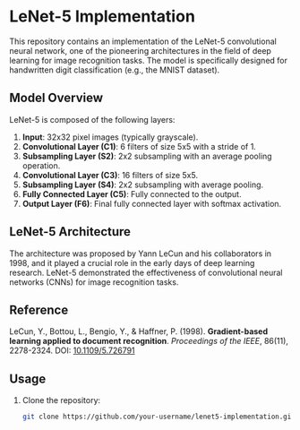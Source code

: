 # LeNet-5 Implementation

This repository contains an implementation of the LeNet-5 convolutional neural network, one of the pioneering architectures in the field of deep learning for image recognition tasks. The model is specifically designed for handwritten digit classification (e.g., the MNIST dataset).

## Model Overview

LeNet-5 is composed of the following layers:

1. **Input**: 32x32 pixel images (typically grayscale).
2. **Convolutional Layer (C1)**: 6 filters of size 5x5 with a stride of 1.
3. **Subsampling Layer (S2)**: 2x2 subsampling with an average pooling operation.
4. **Convolutional Layer (C3)**: 16 filters of size 5x5.
5. **Subsampling Layer (S4)**: 2x2 subsampling with average pooling.
6. **Fully Connected Layer (C5)**: Fully connected to the output.
7. **Output Layer (F6)**: Final fully connected layer with softmax activation.

## LeNet-5 Architecture

The architecture was proposed by Yann LeCun and his collaborators in 1998, and it played a crucial role in the early days of deep learning research. LeNet-5 demonstrated the effectiveness of convolutional neural networks (CNNs) for image recognition tasks.

## Reference

LeCun, Y., Bottou, L., Bengio, Y., & Haffner, P. (1998). **Gradient-based learning applied to document recognition**. *Proceedings of the IEEE*, 86(11), 2278-2324. DOI: [10.1109/5.726791](https://doi.org/10.1109/5.726791)

## Usage

1. Clone the repository:

   ```bash
   git clone https://github.com/your-username/lenet5-implementation.git
